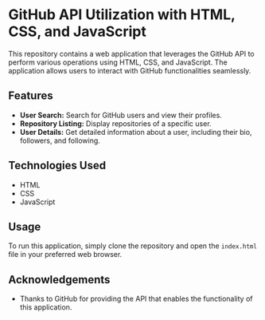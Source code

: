 

# GitHub API Utilization with HTML, CSS, and JavaScript

This repository contains a web application that leverages the GitHub API to perform various operations using HTML, CSS, and JavaScript. The application allows users to interact with GitHub functionalities seamlessly.

## Features

- **User Search:** Search for GitHub users and view their profiles.
- **Repository Listing:** Display repositories of a specific user.
- **User Details:** Get detailed information about a user, including their bio, followers, and following.

## Technologies Used

- HTML
- CSS
- JavaScript

## Usage

To run this application, simply clone the repository and open the `index.html` file in your preferred web browser.

## Acknowledgements

- Thanks to GitHub for providing the API that enables the functionality of this application.

